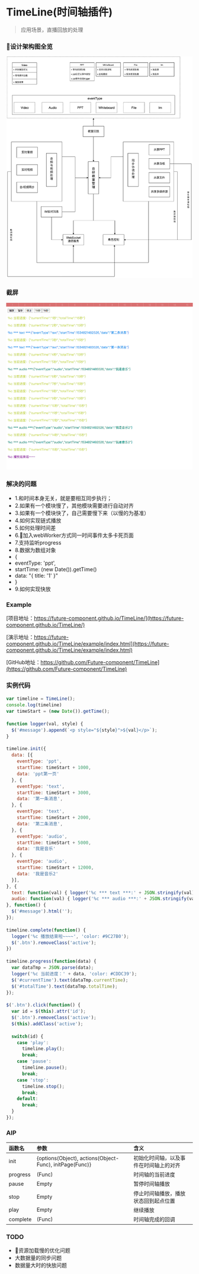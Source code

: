 # TimeLine(时间轴插件)
> 应用场景，直播回放的处理

### 设计架构图全览
![](./assets/live-classroom.png)

### 截屏
![](./assets/screen.png)

### 解决的问题
* 1.和时间本身无关，就是要相互同步执行；
* 2.如果有一个模块慢了，其他模块需要进行自动对齐
* 3.如果有一个模块快了，自己需要慢下来（以慢的为基准）
* 4.如何实现链式播放
* 5.如何处理时间差
* 6.加入webWorker方式同一时间事件太多卡死页面
* 7.支持监听progress
* 8.数据为数组对象
* {
*   eventType: 'ppt',
*   startTime: (new Date()).getTime()
*   data: "{ title: '1' }"
* }
* 9.如何实现快放

### Example
[项目地址：https://future-component.github.io/TimeLine/](https://future-component.github.io/TimeLine/)

[演示地址：https://future-component.github.io/TimeLine/example/index.html](https://future-component.github.io/TimeLine/example/index.html)

[GitHub地址：https://github.com/Future-component/TimeLine](https://github.com/Future-component/TimeLine)

### 实例代码
```js
var timeline = TimeLine();
console.log(timeline)
var timeStart = (new Date()).getTime();

function logger(val, style) {
  $('#message').append(`<p style="${style}">${val}</p>`);
}

timeline.init({
  data: [{
    eventType: 'ppt',
    startTime: timeStart + 1000,
    data: 'ppt第一页'
  }, {
    eventType: 'text',
    startTime: timeStart + 3000,
    data: '第一条消息',
  }, {
    eventType: 'text',
    startTime: timeStart + 2000,
    data: '第二条消息',
  }, {
    eventType: 'audio',
    startTime: timeStart + 5000,
    data: '我是音乐'
  }, {
    eventType: 'audio',
    startTime: timeStart + 12000,
    data: '我是音乐2'
  }],
}, {
  text: function(val) { logger('%c *** text ***:' + JSON.stringify(val), 'color: #2196F3') },
  audio: function(val) { logger('%c *** audio ***:' + JSON.stringify(val), 'color: #009688') },
}, function() {
  $('#message').html('');
});

timeline.complete(function() {
  logger('%c 播放结束啦~~~~', 'color: #9C27B0');
  $('.btn').removeClass('active');
})

timeline.progress(function(data) {
  var dataTmp = JSON.parse(data);
  logger('%c 当前进度：' + data, 'color: #CDDC39');
  $('#currentTime').text(dataTmp.currentTime);
  $('#totalTime').text(dataTmp.totalTime);
});

$('.btn').click(function() {
  var id = $(this).attr('id');
  $('.btn').removeClass('active');
  $(this).addClass('active');

  switch(id) {
    case 'play':
      timeline.play();
      break;
    case 'pause':
      timeline.pause();
      break;
    case 'stop':
      timeline.stop();
      break;
    default:
      break;
  }
});
```

### AIP

函数名 | 参数 | 含义 |
:----|:---|:----
init | {options(Object), actions(Object-Func), initPage(Func)} | 初始化时间轴，以及事件在时间轴上的对齐 |
progress | (Func) | 时间轴的当前进度 |
pause | Empty | 暂停时间轴播放 |
stop | Empty | 停止时间轴播放，播放状态回到起点位置 |
play | Empty | 继续播放 |
complete | (Func) | 时间轴完成的回调 |

### TODO
* 资源加载慢的优化问题
* 大数据量的同步问题
* 数据量大时的快放问题



